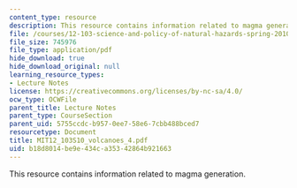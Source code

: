 ```yaml
---
content_type: resource
description: This resource contains information related to magma generation.
file: /courses/12-103-science-and-policy-of-natural-hazards-spring-2010/b18d8014be9e434ca35342864b921663_MIT12_103S10_volcanoes_4.pdf
file_size: 745976
file_type: application/pdf
hide_download: true
hide_download_original: null
learning_resource_types:
- Lecture Notes
license: https://creativecommons.org/licenses/by-nc-sa/4.0/
ocw_type: OCWFile
parent_title: Lecture Notes
parent_type: CourseSection
parent_uid: 5755ccdc-b957-0ee7-58e6-7cbb488bced7
resourcetype: Document
title: MIT12_103S10_volcanoes_4.pdf
uid: b18d8014-be9e-434c-a353-42864b921663
---
```

This resource contains information related to magma generation.